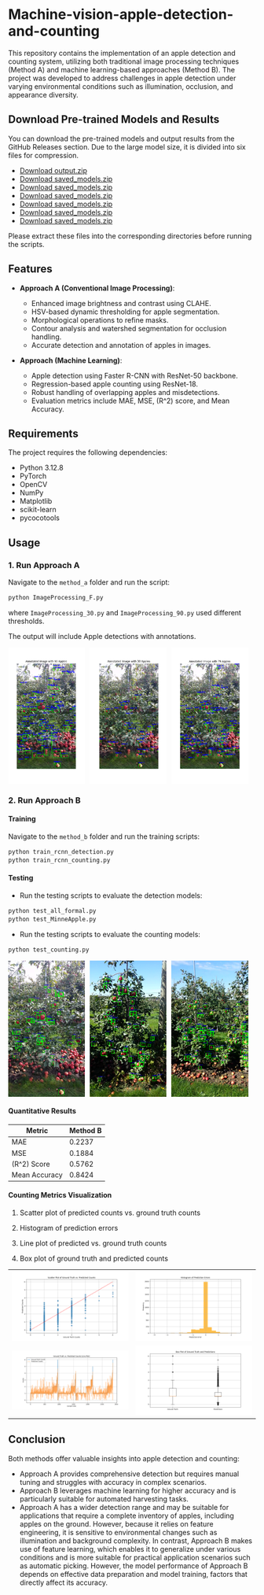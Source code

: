 # Machine-vision-apple-detection-and-counting
This repository contains the implementation of an apple detection and counting system, utilizing both traditional image processing techniques (Method A) and machine learning-based approaches (Method B). The project was developed to address challenges in apple detection under varying environmental conditions such as illumination, occlusion, and appearance diversity.

## Download Pre-trained Models and Results
You can download the pre-trained models and output results from the GitHub Releases section. Due to the large model size, it is divided into six files for compression.

- [Download output.zip](https://github.com/JiajunGuo1027/Machine-vision-apple-detection-and-counting/releases/download/v2.0.0/output.zip)
- [Download saved_models.zip](https://github.com/JiajunGuo1027/Machine-vision-apple-detection-and-counting/releases/download/v2.0.0/saved_models1.zip)
- [Download saved_models.zip](https://github.com/JiajunGuo1027/Machine-vision-apple-detection-and-counting/releases/download/v2.0.0/saved_models2.zip)
- [Download saved_models.zip](https://github.com/JiajunGuo1027/Machine-vision-apple-detection-and-counting/releases/download/v2.0.0/saved_models3.zip)
- [Download saved_models.zip](https://github.com/JiajunGuo1027/Machine-vision-apple-detection-and-counting/releases/download/v2.0.0/saved_models4.zip)
- [Download saved_models.zip](https://github.com/JiajunGuo1027/Machine-vision-apple-detection-and-counting/releases/download/v2.0.0/saved_models5.zip)
- [Download saved_models.zip](https://github.com/JiajunGuo1027/Machine-vision-apple-detection-and-counting/releases/download/v2.0.0/saved_models6.zip)

Please extract these files into the corresponding directories before running the scripts.

## **Features**
- **Approach A (Conventional Image Processing)**:
  - Enhanced image brightness and contrast using CLAHE.
  - HSV-based dynamic thresholding for apple segmentation.
  - Morphological operations to refine masks.
  - Contour analysis and watershed segmentation for occlusion handling.
  - Accurate detection and annotation of apples in images.

- **Approach (Machine Learning)**:
  - Apple detection using Faster R-CNN with ResNet-50 backbone.
  - Regression-based apple counting using ResNet-18.
  - Robust handling of overlapping apples and misdetections.
  - Evaluation metrics include MAE, MSE, \(R^2\) score, and Mean Accuracy.

## **Requirements**
The project requires the following dependencies:
- Python 3.12.8
- PyTorch
- OpenCV
- NumPy
- Matplotlib
- scikit-learn
- pycocotools

## **Usage**
### **1. Run Approach A**
Navigate to the `method_a` folder and run the script:
```bash
python ImageProcessing_F.py
```
where `ImageProcessing_30.py` and `ImageProcessing_90.py` used different thresholds.

The output will include Apple detections with annotations.

<div style="display: flex; flex-wrap: wrap; gap: 10px;">
  <img src="Results/Image%20processing/FigureA1_90.png" alt="ImageProcessing_90 Result" style="width: 31%;">
  <img src="Results/Image%20processing/FigureA1_30.png" alt="ImageProcessing_30 Result" style="width: 31%;">
  <img src="Results/Image%20processing/FigureA1_79F.png" alt="ImageProcessing_F Result" style="width: 31%;">
</div>


### **2. Run Approach B**

#### **Training**
Navigate to the `method_b` folder and run the training scripts:
```bash
python train_rcnn_detection.py
python train_rcnn_counting.py
```

#### **Testing**
- Run the testing scripts to evaluate the detection models:
```bash
python test_all_formal.py
python test_MinneApple.py
```

- Run the testing scripts to evaluate the counting models:
```bash
python test_counting.py
```
<div style="display: flex; flex-wrap: wrap; gap: 10px;">
  <img src="Results/Some%20Machine%20learing%20Results/detected_dataset1_back_1.png" alt="ImageProcessing_90 Result" style="width: 31%;">
  <img src="Results/Some%20Machine%20learing%20Results/detected_dataset3_back_90.png" alt="ImageProcessing_30 Result" style="width: 31%;">
  <img src="Results/Some%20Machine%20learing%20Results/detected_dataset4_front_240.png" alt="ImageProcessing_F Result" style="width: 31%;">
</div>


#### **Quantitative Results**
| Metric           | Method B  |
|------------------|-----------|
| MAE             | 0.2237    |
| MSE             | 0.1884    |
| \(R^2\) Score   | 0.5762    |
| Mean Accuracy   | 0.8424    |

#### **Counting Metrics Visualization**
1. Scatter plot of predicted counts vs. ground truth counts

2. Histogram of prediction errors

3. Line plot of predicted vs. ground truth counts

4. Box plot of ground truth and predicted counts

<table>
  <tr>
    <td><img src="Results/Evaluation%20Machine%20learning/scatter%20diagram.png" alt="ImageProcessing_90 Result" style="width: 400px;"></td>
    <td><img src="Results/Evaluation%20Machine%20learning/error%20histogram.png" alt="ImageProcessing_30 Result" style="width: 400px;"></td>
  </tr>
  <tr>
    <td><img src="Results/Evaluation%20Machine%20learning/line%20plot.png" alt="ImageProcessing_F Result" style="width: 400px;"></td>
    <td><img src="Results/Evaluation%20Machine%20learning/box%20plots.png" alt="ImageProcessing_F Result" style="width: 400px;"></td>
  </tr>
</table>

## **Conclusion**
Both methods offer valuable insights into apple detection and counting:
- Approach A provides comprehensive detection but requires manual tuning and struggles with accuracy in complex scenarios.
- Approach B leverages machine learning for higher accuracy and is particularly suitable for automated harvesting tasks.
- Approach A has a wider detection range and may be suitable for applications that require a complete inventory of apples, including apples on the ground. However, because it relies on feature engineering, it is sensitive to environmental changes such as illumination and background complexity. In contrast, Approach B makes use of feature learning, which enables it to generalize under various conditions and is more suitable for practical application scenarios such as automatic picking. However, the model performance of Approach B depends on effective data preparation and model training, factors that directly affect its accuracy.
